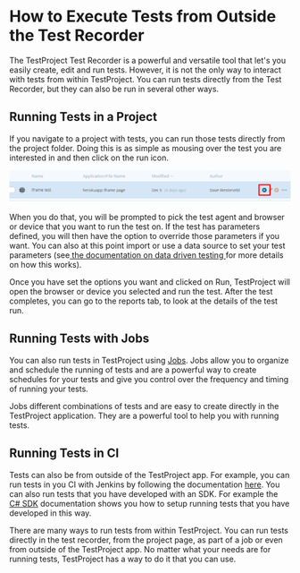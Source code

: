 # How to Execute Tests from Outside the Test Recorder

The TestProject Test Recorder is a powerful and versatile tool that let's you easily create, edit and run tests. However, it is not the only way to interact with tests from within TestProject. You can run tests directly from the Test Recorder, but they can also be run in several other ways.

## Running Tests in a Project

If you navigate to a project with tests, you can run those tests directly from the project folder. Doing this is as simple as mousing over the test you are interested in and then click on the run icon.

![Run Tests from Project](../.gitbook/assets/image%20%28128%29%20%281%29.png)

When you do that, you will be prompted to pick the test agent and browser or device that you want to run the test on. If the test has parameters defined, you will then have the option to override those parameters if you want. You can also at this point import or use a data source to set your test parameters \(see[ the documentation on data driven testing ](../schedule-and-run-tests/using-data-driven-jobs-in-testproject.md)for more details on how this works\).

Once you have set the options you want and clicked on Run, TestProject will open the browser or device you selected and run the test. After the test completes, you can go to the reports tab, to look at the details of the test run.

## Running Tests with Jobs

You can also run tests in TestProject using [Jobs](../schedule-and-run-tests/create-and-schedule-jobs.md). Jobs allow you to organize and schedule the running of tests and are a powerful way to create schedules for your tests and give you control over the frequency and timing of running your tests.

Jobs different combinations of tests and are easy to create directly in the TestProject application. They are a powerful tool to help you with running tests.

## Running Tests in CI

Tests can also be from outside of the TestProject app. For example, you can run tests in you CI with Jenkins by following the documentation [here](../testproject-integrations/integration-with-jenkins.md). You can also run tests that you have developed with an SDK. For example the [C\# SDK]() documentation shows you how to setup running tests that you have developed in this way. 

There are many ways to run tests from within TestProject. You can run tests directly in the test recorder, from the project page, as part of a job or even from outside of the TestProject app. No matter what your needs are for running tests, TestProject has a way to do it that you can use.

